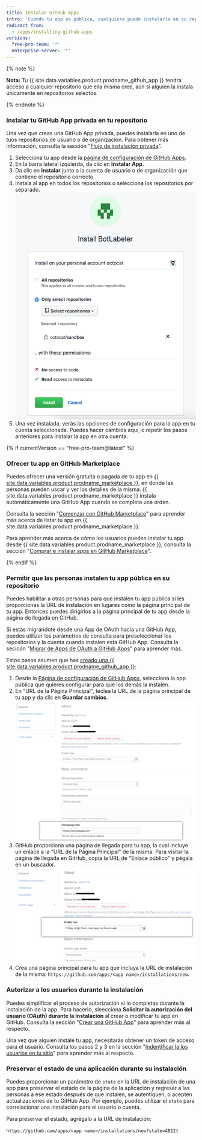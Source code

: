 ```yaml
---
title: Instalar GitHub Apps
intro: 'Cuando tu app es pública, cualquiera puede instalarla en su repositorio a través de {% if currentVersion == "free-pro-team@latest" %}, de {{ site.data.variables.product.prodname_marketplace }} o de {% endif %}una URL de instalación. Cuando tu app es privada, solo puedes instalarla en los repositorios que te pertenezcan.'
redirect_from:
  - /apps/installing-github-apps
versions:
  free-pro-team: '*'
  enterprise-server: '*'
---
```


{% note %}

**Nota:** Tu {{ site.data.variables.product.prodname_github_app }} tendra acceso a cualquier repositorio que ella misma cree, aún si alguien la instala únicamente en repositorios selectos.

{% endnote %}

### Instalar tu GitHub App privada en tu repositorio

Una vez que creas una GitHub App privada, puedes instalarla en uno de tuos repositorios de usuario o de organización. Para obtener más información, consulta la sección "[Flujo de instalación privada](/apps/managing-github-apps/making-a-github-app-public-or-private/#private-installation-flow)".

1. Selecciona tu app desde la [página de configuración de GitHub Apps](https://github.com/settings/apps).
2. En la barra lateral izquierda, da clic en **Instalar App**.
3. Da clic en **Instalar** junto a la cuenta de usuario o de organización que contiene el repositorio correcto.
4. Instala al app en todos los repositorios o selecciona los repositorios por separado. ![Permisos de instalación de la aplicación](/assets/images/install_permissions.png)
5. Una vez instalada, verás las opciones de configuración para la app en tu cuenta seleccionada. Puedes hacer cambios aquí, o repetir los pasos anteriores para instalar la app en otra cuenta.

{% if currentVersion == "free-pro-team@latest" %}
### Ofrecer tu app en GitHub Marketplace

Puedes ofrecer una versión gratuita o pagada de tu app en [{{ site.data.variables.product.prodname_marketplace }}](https://github.com/marketplace), en donde las personas pueden uscar y ver los detalles de la misma. {{ site.data.variables.product.prodname_marketplace }} instala automáticamente una GitHub App cuando se completa una orden.

Consulta la sección "[Comenzar con GitHub Marketplace](/marketplace/getting-started/)" para aprender más acerca de listar tu app en {{ site.data.variables.product.prodname_marketplace }}.

Para aprender más acerca de cómo los usuarios pueden instalar tu app desde {{ site.data.variables.product.prodname_marketplace }}, consulta la sección "[Comprar e instalar apps en GitHub Marketplace](/articles/purchasing-and-installing-apps-in-github-marketplace)".

{% endif %}

### Permitir que las personas instalen tu app pública en su repositorio

Puedes habilitar a otras personas para que instalen tu app pública si les proporcionas la URL de instalación en lugares como la página principal de tu app. Entonces puedes dirigirlos a la página principal de tu app desde la página de llegada en GitHub.

 Si estás migrándote desde una App de OAuth hacia una GitHub App, puedes utilizar los parámetros de consulta para preseleccionar los repositorios y la cuenta cuando instalen esta GitHub App. Consulta la secicón "[Migrar de Apps de OAuth a GitHub Apps](/apps/migrating-oauth-apps-to-github-apps/)" para aprender más.

Estos pasos asumen que has [creado una {{ site.data.variables.product.prodname_github_app }}](/apps/building-github-apps/):

1. Desde la [Página de configuración de GitHub Apps](https://github.com/settings/apps), selecciona la app pública que quieres configurar para que los demás la instalen.
2. En "URL de la Página Principal", teclea la URL de la página principal de tu app y da clic en **Guardar cambios**. ![URL de la página de inicio](/assets/images/github-apps/github_apps_homepageURL.png)
3. GitHub proporciona una página de llegada para tu app, la cual incluye un enlace a la "URL de la Página Principal" de la misma. Para visitar la página de llegada en GitHub, copia la URL de "Enlace público" y pégala en un buscador. ![Enlace público](/assets/images/github-apps/github_apps_public_link.png)
4. Crea una página principal para tu app que incluya la URL de instalación de la misma: `https://github.com/apps/<app name>/installations/new`.

### Autorizar a los usuarios durante la instalación

Puedes simplificar el proceso de autorización si lo completas durante la instalación de la app. Para hacerlo, sleecciona **Solicitar la autorización del usuario (OAuth) durante la instalación** al crear o modificar tu app en GitHub. Consulta la sección "[Crear una GitHub App](/apps/building-github-apps/creating-a-github-app/)" para aprender más al respecto.

Una vez que alguien instale tu app, necesitarás obtener un token de acceso para el usuario. Consulta los pasos 2 y 3 en la sección "[Indentificar la los usuarios en tu sitio](/apps/building-github-apps/identifying-and-authorizing-users-for-github-apps/#identifying-users-on-your-site)" para aprender más al respecto.
### Preservar el estado de una aplicación durante su instalación

Puedes proporcionar un parámetro de `state` en la URL de instalación de una app para preservar el estado de la página de la aplicación y regresar a las personas a ese estado después de que instalen, se autentiquen, o acepten actualizaciones de tu GitHub App. Por ejemplo, puedes utilizar el `state` para correlacionar una instalación para el usuario o cuenta.

Para preservar el estado, agrégalo a la URL de instalación:

`https://github.com/apps/<app name>/installations/new?state=AB12t`
